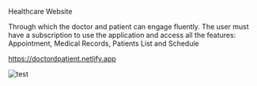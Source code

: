 Healthcare Website

Through which the doctor and patient can engage fluently.
The user must have a subscription to use the application and access all the features: Appointment, Medical Records, Patients List and Schedule

https://doctordpatient.netlify.app



![test](https://user-images.githubusercontent.com/87445066/148623938-419abeb8-4a98-42a2-be39-fa0b57cc2b8d.gif)
